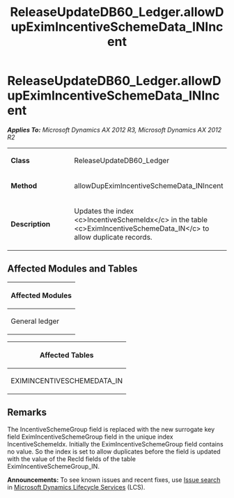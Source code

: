 ﻿---
title: ReleaseUpdateDB60_Ledger.allowDupEximIncentiveSchemeData_INIncent
TOCTitle: ReleaseUpdateDB60_Ledger.allowDupEximIncentiveSchemeData_INIncent
ms:assetid: faf4bce4-3632-9608-aa3c-0aed92013ce9
ms:mtpsurl: https://msdn.microsoft.com/en-us/library/JJ720073(v=AX.60)
ms:contentKeyID: 49712379
ms.date: 05/18/2015
mtps_version: v=AX.60
---

# ReleaseUpdateDB60\_Ledger.allowDupEximIncentiveSchemeData\_INIncent 


_**Applies To:** Microsoft Dynamics AX 2012 R3, Microsoft Dynamics AX 2012 R2_

<table>
<colgroup>
<col style="width: 50%" />
<col style="width: 50%" />
</colgroup>
<tbody>
<tr class="odd">
<td><p><strong>Class</strong></p></td>
<td><p>ReleaseUpdateDB60_Ledger</p></td>
</tr>
<tr class="even">
<td><p><strong>Method</strong></p></td>
<td><p>allowDupEximIncentiveSchemeData_INIncent</p></td>
</tr>
<tr class="odd">
<td><p><strong>Description</strong></p></td>
<td><p>Updates the index &lt;c&gt;IncentiveSchemeIdx&lt;/c&gt; in the table &lt;c&gt;EximIncentiveSchemeData_IN&lt;/c&gt; to allow duplicate records.</p></td>
</tr>
</tbody>
</table>


## Affected Modules and Tables

<table>
<colgroup>
<col style="width: 100%" />
</colgroup>
<thead>
<tr class="header">
<th><p>Affected Modules</p></th>
</tr>
</thead>
<tbody>
<tr class="odd">
<td><p>General ledger</p></td>
</tr>
</tbody>
</table>


<table>
<colgroup>
<col style="width: 100%" />
</colgroup>
<thead>
<tr class="header">
<th><p>Affected Tables</p></th>
</tr>
</thead>
<tbody>
<tr class="odd">
<td><p>EXIMINCENTIVESCHEMEDATA_IN</p></td>
</tr>
</tbody>
</table>


## Remarks

The IncentiveSchemeGroup field is replaced with the new surrogate key field EximIncentiveSchemeGroup field in the unique index IncentiveSchemeIdx. Initially the EximIncentiveSchemeGroup field contains no value. So the index is set to allow duplicates before the field is updated with the value of the RecId fields of the table EximIncentiveSchemeGroup\_IN.

  
**Announcements:** To see known issues and recent fixes, use [Issue search](http://go.microsoft.com/fwlink/?linkid=389258) in [Microsoft Dynamics Lifecycle Services](http://go.microsoft.com/fwlink/?linkid=306505) (LCS).

